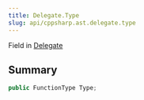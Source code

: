 ```yaml
---
title: Delegate.Type
slug: api/cppsharp.ast.delegate.type
---
```

Field in [Delegate](/api/cppsharp/ast/delegate)

## Summary



```csharp
public FunctionType Type;
```

